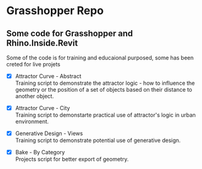 # Grasshopper Repo

## Some code for Grasshopper and Rhino.Inside.Revit
Some of the code is for training and educaional purposed, some has been creted for live projets

- [x] Attractor Curve - Abstract\
  Training script to demonstrate the attractor logic -  how to influence the geometry or the position of a set of objects based on their distance to another object.

- [x] Attractor Curve - City\
  Training script to demonstarte practical use of attractor's logic in urban environment.

- [x] Generative Design - Views\
  Training script to demonstrate potential use of generative design.

- [x] Bake - By Category\
  Projects script for better export of geometry.
